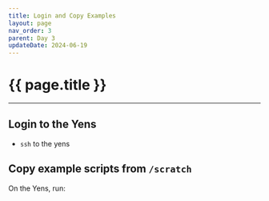 ```yaml
---
title: Login and Copy Examples 
layout: page
nav_order: 3
parent: Day 3 
updateDate: 2024-06-19
---
```


# {{ page.title }}
---
## Login to the Yens
- `ssh` to the yens

## Copy example scripts from `/scratch`

On the Yens, run:
<script type="text/javascript" 
    src="https://asciinema.org/a/ouvEUiyesZMEnzrowFYSx4mIM.js" 
    id="asciicast-ouvEUiyesZMEnzrowFYSx4mIM" 
    data-preload="true" data-speed="1" data-theme="monokai"
    async="true">
</script>

